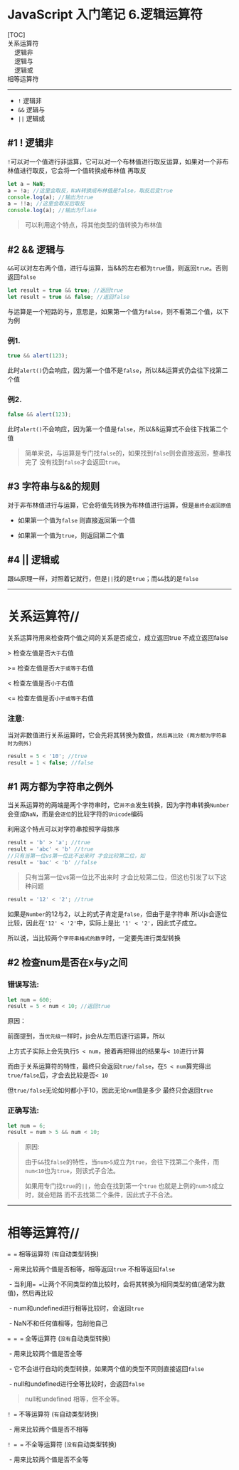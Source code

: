 # JavaScript 入门笔记 6.逻辑运算符
[TOC]<br>
关系运算符<br>
&nbsp;&nbsp;&nbsp;&nbsp;逻辑非<br>
  &nbsp;&nbsp;&nbsp;&nbsp;逻辑与<br>
  &nbsp;&nbsp;&nbsp;&nbsp;逻辑或<br>
 相等运算符<br>
 ***


- `!` 逻辑非
- `&&` 逻辑与
- `||` 逻辑或

## #1 ! 逻辑非

`!`可以对一个值进行非运算，它可以对一个布林值进行取反运算，如果对一个非布林值进行取反，它会将一个值转换成布林值 再取反

```js
let a = NaN;
a = !a; //这里会取反，NaN转换成布林值是false，取反后变true
console.log(a); //输出为true
a = !!a; //这里会取反后取反
console.log(a); //输出为flase
```

> 可以利用这个特点，将其他类型的值转换为布林值



## #2 && 逻辑与

`&&`可以对左右两个值，进行与运算，当&&的左右都为`true`值，则返回`true`。否则返回`false`

```js
let result = true && true; //返回true
let result = true && false; //返回false
```

与运算是一个短路的与，意思是，如果第一个值为`false`，则不看第二个值，以下为例

### 例1.

```js
true && alert(123);
```

此时`alert()`仍会响应，因为第一个值不是`false`，所以&&运算式仍会往下找第二个值

### 例2.

```js
false && alert(123);
```

此时`alert()`不会响应，因为第一个值是`false`，所以&&运算式不会往下找第二个值

> 简单来说，与运算是专门找`false`的，如果找到`false`则会直接返回，整串找完了 没有找到`false`才会返回`true`。



## #3 字符串与&&的规则

对于非布林值进行与运算，它会将值先转换为布林值进行运算，但是`最终会返回原值`

- 如果第一个值为`false` 则直接返回第一个值

- 如果第一个值为`true`，则返回第二个值


## #4 || 逻辑或

跟`&&`原理一样，对照着记就行，但是`||`找的是`true`；而`&&`找的是`false`

***

# 关系运算符//

关系运算符用来检查两个值之间的关系是否成立，成立返回true 不成立返回false

&gt; 检查左值是否`大于`右值

&gt;=&nbsp;检查左值是否`大于或等于`右值

< 检查左值是否`小于`右值

<= 检查左值是否`小于或等于`右值

### 注意:

当对非数值进行关系运算时，它会先将其转换为数值，`然后再比较 (两方都为字符串时为例外)`

```js
result = 5 < '10'; //true
result = 1 < false; //false
```



## #1 两方都为字符串之例外

当关系运算符的两端是两个字符串时，它`并不会`发生转换，因为字符串转换`Number`会变成`NaN`，而是会`逐位`的比较字符的`Unicode`编码

利用这个特点可以对字符串按照字母排序

```js
result = 'b' > 'a'; //true
result = 'abc' < 'b' //true
//只有当第一位vs第一位比不出来时 才会比较第二位，如
result = 'bac' < 'b' //false
```

> 只有当第一位vs第一位比不出来时 才会比较第二位，但这也引发了以下这种问题

```js
result = '12' < '2'; //true
```

如果是`Number`的12与2，以上的式子肯定是`false`，但由于是字符串 所以js会逐位比较，因此在`'12' < '2'`中，实际上是比 `'1' < '2'`，因此式子成立。

所以说，当比较两个`字符串格式的数字`时，一定要先进行类型转换



## #2 检查num是否在x与y之间

### 错误写法:

```js
let num = 600;
result = 5 < num < 10; //返回true
```

原因：

前面提到，当`优先级`一样时，js会从左而后逐行运算，所以

上方式子实际上会先执行`5 < num`，接着再把得出的结果与`< 10`进行计算

而由于关系运算符的特性，最终只会返回`true/false`，在`5 < num`算完得出`true/false`后，才会去比较是否`< 10`

但`true/false`无论如何都小于10，因此无论`num`值是多少 最终只会返回`true`

### 正确写法:

```js
let num = 6;
result = num > 5 && num < 10;
```

> 原因:
>
> 由于`&&`找`false`的特性，当`num>5`成立为`true`，会往下找第二个条件，而`num<10`也为`true`，则该式子合法。
>
> 如果用专门找`true`的`||`，他会在找到第一个`true` 也就是上例的`num>5`成立时，就会短路 而不去找第二个条件，因此式子不合法。

***

# 相等运算符//

`= =` 相等运算符 (`有`自动类型转换)

​	- 用来比较两个值是否相等，相等返回`true` 不相等返回`false`

​	- 当利用`= =`让两个不同类型的值比较时，会将其转换为相同类型的值(通常为数值)，然后再比较

​	- num和undefined进行相等比较时，会返回`true`

​	- NaN不和任何值相等，包刮他自己

`= = =` 全等运算符 (`没有`自动类型转换)

​	-  用来比较两个值是否全等

​	- 它不会进行自动的类型转换，如果两个值的类型不同则直接返回`false`

​	- null和undefined进行全等比较时，会返回`false`

> null和undefined 相等，但不全等。



`! =` 不等运算符 (`有`自动类型转换)

​	- 用来比较两个值是否不相等

`! = =` 不全等运算符 (`没有`自动类型转换)

​	- 用来比较两个值是否不全等
